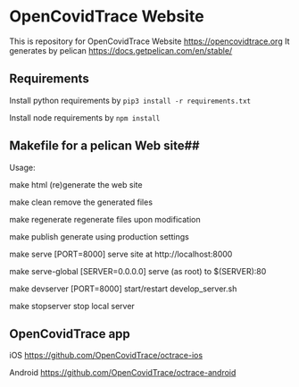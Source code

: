 # OpenCovidTrace Website

This is repository for OpenCovidTrace Website https://opencovidtrace.org
It generates by pelican https://docs.getpelican.com/en/stable/

## Requirements

Install python requirements by `pip3 install -r requirements.txt`

Install node requirements by `npm install`

## Makefile for a pelican Web site##

Usage:

   make html                           (re)generate the web site
   
   make clean                          remove the generated files
   
   make regenerate                     regenerate files upon modification
   
   make publish                        generate using production settings
   
   make serve [PORT=8000]              serve site at http://localhost:8000
   
   make serve-global [SERVER=0.0.0.0]  serve (as root) to $(SERVER):80
   
   make devserver [PORT=8000]          start/restart develop_server.sh
   
   make stopserver                     stop local server



## OpenCovidTrace app

iOS https://github.com/OpenCovidTrace/octrace-ios

Android https://github.com/OpenCovidTrace/octrace-android
